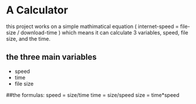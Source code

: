 # A Calculator

this project works on a simple mathimatical equation ( internet-speed = file-size / download-time )
which means it can calculate 3 variables, speed, file size, and the time.

## the three main variables 
- speed
- time
- file size

##the formulas:
speed = size/time
time = size/speed 
size = time*speed
